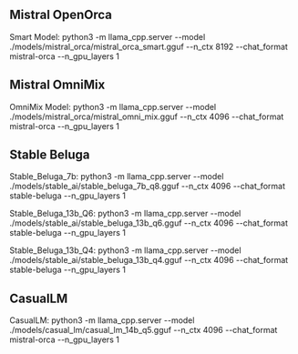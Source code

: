 ## Mistral OpenOrca

Smart Model: python3 -m llama_cpp.server --model ./models/mistral_orca/mistral_orca_smart.gguf --n_ctx 8192 --chat_format mistral-orca --n_gpu_layers 1

## Mistral OmniMix

OmniMix Model: python3 -m llama_cpp.server --model ./models/mistral_orca/mistral_omni_mix.gguf --n_ctx 4096 --chat_format mistral-orca --n_gpu_layers 1

## Stable Beluga

Stable_Beluga_7b: python3 -m llama_cpp.server --model ./models/stable_ai/stable_beluga_7b_q8.gguf --n_ctx 4096 --chat_format stable-beluga --n_gpu_layers 1

Stable_Beluga_13b_Q6: python3 -m llama_cpp.server --model ./models/stable_ai/stable_beluga_13b_q6.gguf --n_ctx 4096 --chat_format stable-beluga --n_gpu_layers 1

Stable_Beluga_13b_Q4: python3 -m llama_cpp.server --model ./models/stable_ai/stable_beluga_13b_q4.gguf --n_ctx 4096 --chat_format stable-beluga --n_gpu_layers 1

## CasualLM

CasualLM: python3 -m llama_cpp.server --model ./models/casual_lm/casual_lm_14b_q5.gguf --n_ctx 4096 --chat_format mistral-orca --n_gpu_layers 1
